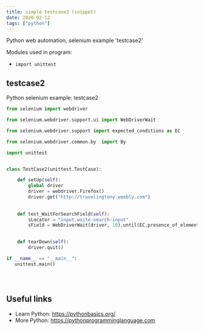 ```yaml
---
title: simple testcase2 (snippet)
date: 2020-02-12
tags: ["python"]
---
```

Python web automation, selenium example 'testcase2'


Modules used in program: 
* `import unittest`

## testcase2

Python selenium example: testcase2

```python
from selenium import webdriver

from selenium.webdriver.support.ui import WebDriverWait

from selenium.webdriver.support import expected_conditions as EC

from selenium.webdriver.common.by  import By

import unittest


class TestCase2(unittest.TestCase):

    def setUp(self):
        global driver
        driver = webdriver.Firefox()
        driver.get("http://travelingtony.weebly.com")
    
    
    def test_WaitForSearchField(self):
        sLocator = "input.wsite-search-input"
        sField = WebDriverWait(driver, 10).until(EC.presence_of_element_located((By.CSS_SELECTOR, sLocator)))

    
    def tearDown(self):
        driver.quit()

if __name__ == "__main__":
   unittest.main()





```

## Useful links

- Learn Python: https://pythonbasics.org/
- More Python: https://pythonprogramminglanguage.com
